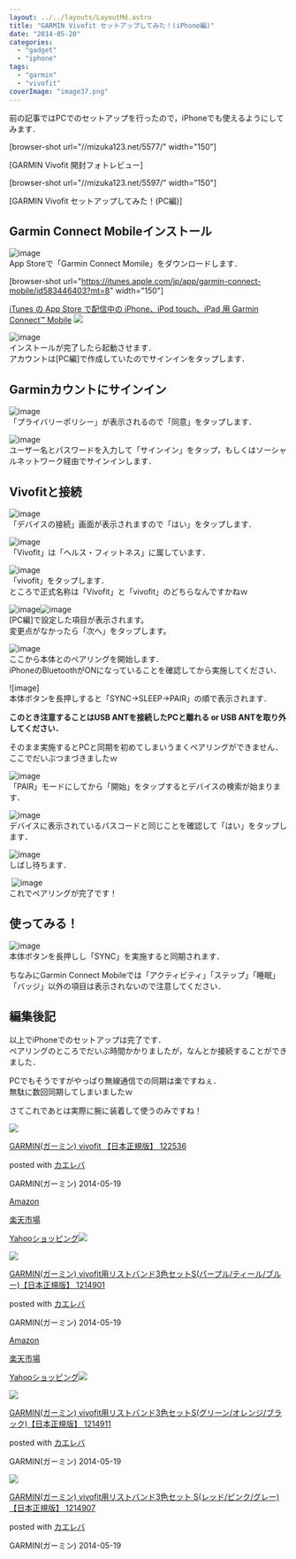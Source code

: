 ```yaml
---
layout: ../../layouts/LayoutMd.astro
title: "GARMIN Vivofit セットアップしてみた！(iPhone編)"
date: "2014-05-20"
categories: 
  - "gadget"
  - "iphone"
tags: 
  - "garmin"
  - "vivofit"
coverImage: "image37.png"
---
```


前の記事ではPCでのセットアップを行ったので，iPhoneでも使えるようにしてみます．

\[browser-shot url="//mizuka123.net/5577/" width="150"\]

[GARMIN Vivofit 開封フォトレビュー]

\[browser-shot url="//mizuka123.net/5597/" width="150"\]

[GARMIN Vivofit セットアップしてみた！(PC編)]

## Garmin Connect Mobileインストール

![image](/wp/images/image26.png "image")  
App Storeで「Garmin Connect Momile」をダウンロードします．

\[browser-shot url="https://itunes.apple.com/jp/app/garmin-connect-mobile/id583446403?mt=8" width="150"\]

[iTunes の App Store で配信中の iPhone、iPod touch、iPad 用 Garmin Connect™ Mobile](https://itunes.apple.com/jp/app/garmin-connect-mobile/id583446403?mt=8) [![](http://b.hatena.ne.jp/entry/image/https://itunes.apple.com/jp/app/garmin-connect-mobile/id583446403?mt=8)](http://b.hatena.ne.jp/entry/https://itunes.apple.com/jp/app/garmin-connect-mobile/id583446403?mt=8)

![image](/wp/images/image27.png "image")  
インストールが完了したら起動させます．  
アカウントは[PC編]で作成していたのでサインインをタップします．

## Garminカウントにサインイン

![image](/wp/images/image28.png "image")  
「プライバリーポリシー」が表示されるので「同意」をタップします．

![image](/wp/images/image29.png "image")  
ユーザー名とパスワードを入力して「サインイン」をタップ，もしくはソーシャルネットワーク経由でサインインします．

## Vivofitと接続

![image](/wp/images/image30.png "image")  
「デバイスの接続」画面が表示されますので「はい」をタップします．

![image](/wp/images/image31.png "image")  
「Vivofit」は「ヘルス・フィットネス」に属しています．

![image](/wp/images/image32.png "image")  
「vivofit」をタップします．  
ところで正式名称は「Vivofit」と「vivofit」のどちらなんですかねｗ

![image](/wp/images/image23.png "image")![image](/wp/images/image24.png "image")  
[PC編]で設定した項目が表示されます。  
変更点がなかったら「次へ」をタップします。

![image](/wp/images/image33.png "image")  
ここから本体とのペアリングを開始します．  
iPhoneのBluetoothがONになっていることを確認してから実施してください．

![image]  
本体ボタンを長押しすると「SYNC→SLEEP→PAIR」の順で表示されます．

**このとき注意することはUSB ANTを接続したPCと離れる or USB ANTを取り外してください．**

そのまま実施するとPCと同期を初めてしまいうまくペアリングができません．  
ここでだいぶつまづきましたｗ

![image](/wp/images/image34.png "image")  
「PAIR」モードにしてから「開始」をタップするとデバイスの検索が始まります．

![image](/wp/images/image25.png "image")  
デバイスに表示されているパスコードと同じことを確認して「はい」をタップします．

![image](/wp/images/image35.png "image")  
しばし待ちます．

 ![image](/wp/images/image36.png "image")  
これでペアリングが完了です！

## 使ってみる！

![image](/wp/images/image37.png "image")  
本体ボタンを長押しし「SYNC」を実施すると同期されます．

ちなみにGarmin Connect Mobileでは「アクティビティ」「ステップ」「睡眠」「バッジ」以外の項目は表示されないので注意してください．

## 編集後記

以上でiPhoneでのセットアップは完了です．  
ペアリングのところでだいぶ時間かかりましたが，なんとか接続することができました．

PCでもそうですがやっぱり無線通信での同期は楽ですねぇ．  
無駄に数回同期してしまいましたｗ

さてこれであとは実際に腕に装着して使うのみですね！

[![](/wp/images/41J-oLUf65L._SL160_.jpg)](https://www.amazon.co.jp/exec/obidos/ASIN/B00JZ7USPQ/mizuka123-22/ref=nosim/)

[GARMIN(ガーミン) vivofit 【日本正規版】 122536](https://www.amazon.co.jp/exec/obidos/ASIN/B00JZ7USPQ/mizuka123-22/ref=nosim/)

posted with [カエレバ](http://kaereba.com)

GARMIN(ガーミン) 2014-05-19

[Amazon](http://www.amazon.co.jp/gp/search?keywords=vivofit&__mk_ja_JP=%83J%83%5E%83J%83i&tag=mizuka123-22 "アマゾン")

[楽天市場](http://hb.afl.rakuten.co.jp/hgc/032b53ee.4b34c5ee.0f4a541e.f440145e/?pc=http%3A%2F%2Fsearch.rakuten.co.jp%2Fsearch%2Fmall%2Fvivofit%2F-%2Ff.1-p.1-s.1-sf.0-st.A-v.2%3Fx%3D0%26scid%3Daf_ich_link_urltxt%26m%3Dhttp%3A%2F%2Fm.rakuten.co.jp%2F "楽天市場")

[Yahooショッピング![](//ad.jp.ap.valuecommerce.com/servlet/gifbanner?sid=3066752&pid=881990642)](//ck.jp.ap.valuecommerce.com/servlet/referral?sid=3066752&pid=881990642&vc_url=http%3A%2F%2Fshopping.search.yahoo.co.jp%2Fsearch%3FuIv%3Don%26ei%3DUTF-8%26tab_ex%3Dcommerce%26slider%3D0%26va%3Dvivofit "Yahooショッピング")

[![](/wp/images/41tBNSluDWL._SL160_.jpg)](https://www.amazon.co.jp/exec/obidos/ASIN/B00HVBJPKW/mizuka123-22/ref=nosim/)

[GARMIN(ガーミン) vivofit用リストバンド3色セットS(パープル/ティール/ブルー)【日本正規版】 1214901](https://www.amazon.co.jp/exec/obidos/ASIN/B00HVBJPKW/mizuka123-22/ref=nosim/)

posted with [カエレバ](http://kaereba.com)

GARMIN(ガーミン) 2014-05-19

[Amazon](http://www.amazon.co.jp/gp/search?keywords=%83K%81%5B%83%7E%83%93%20vivofit%97p%83%8A%83X%83g%83o%83%93%83h3%90F%83Z%83b%83gS&__mk_ja_JP=%83J%83%5E%83J%83i&tag=mizuka123-22 "アマゾン")

[楽天市場](http://hb.afl.rakuten.co.jp/hgc/032b53ee.4b34c5ee.0f4a541e.f440145e/?pc=http%3A%2F%2Fsearch.rakuten.co.jp%2Fsearch%2Fmall%2F%25E3%2582%25AC%25E3%2583%25BC%25E3%2583%259F%25E3%2583%25B3%2520vivofit%25E7%2594%25A8%25E3%2583%25AA%25E3%2582%25B9%25E3%2583%2588%25E3%2583%2590%25E3%2583%25B3%25E3%2583%25893%25E8%2589%25B2%25E3%2582%25BB%25E3%2583%2583%25E3%2583%2588S%2F-%2Ff.1-p.1-s.1-sf.0-st.A-v.2%3Fx%3D0%26scid%3Daf_ich_link_urltxt%26m%3Dhttp%3A%2F%2Fm.rakuten.co.jp%2F "楽天市場")

[Yahooショッピング![](//ad.jp.ap.valuecommerce.com/servlet/gifbanner?sid=3066752&pid=881990642)](//ck.jp.ap.valuecommerce.com/servlet/referral?sid=3066752&pid=881990642&vc_url=http%3A%2F%2Fshopping.search.yahoo.co.jp%2Fsearch%3FuIv%3Don%26ei%3DUTF-8%26tab_ex%3Dcommerce%26slider%3D0%26va%3D%25E3%2582%25AC%25E3%2583%25BC%25E3%2583%259F%25E3%2583%25B3%2520vivofit%25E7%2594%25A8%25E3%2583%25AA%25E3%2582%25B9%25E3%2583%2588%25E3%2583%2590%25E3%2583%25B3%25E3%2583%25893%25E8%2589%25B2%25E3%2582%25BB%25E3%2583%2583%25E3%2583%2588S "Yahooショッピング")

[![](/wp/images/416kQR7YesL._SL160_.jpg)](https://www.amazon.co.jp/exec/obidos/ASIN/B00KANWFSM/mizuka123-22/ref=nosim/)

[GARMIN(ガーミン) vivofit用リストバンド3色セットS(グリーン/オレンジ/ブラック)【日本正規版】 1214911](https://www.amazon.co.jp/exec/obidos/ASIN/B00KANWFSM/mizuka123-22/ref=nosim/)

posted with [カエレバ](http://kaereba.com)

GARMIN(ガーミン) 2014-05-19

[![](/wp/images/41x6N0aGVnL._SL160_.jpg)](https://www.amazon.co.jp/exec/obidos/ASIN/B00KANWD2U/mizuka123-22/ref=nosim/)

[GARMIN(ガーミン) vivofit用リストバンド3色セット S(レッド/ピンク/グレー)【日本正規版】 1214907](https://www.amazon.co.jp/exec/obidos/ASIN/B00KANWD2U/mizuka123-22/ref=nosim/)

posted with [カエレバ](http://kaereba.com)

GARMIN(ガーミン) 2014-05-19
